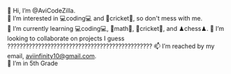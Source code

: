 👋 Hi, I’m @AviCodeZilla.                                                               
👀 I’m interested in  💻coding💻 and 🏏cricket🏏, so don't mess with me.                      
🌱 I’m currently learning 💻coding💻, 📐math📐, 🏏cricket🏏, and ♟chess♟.
💞️ I’m looking to collaborate on projects I guess ???????????????????????????????????????????????
📫 I’m reached by my email, aviinfinity10@gmail.com.                                    
📕 I’m in 5th Grade                                                                              
